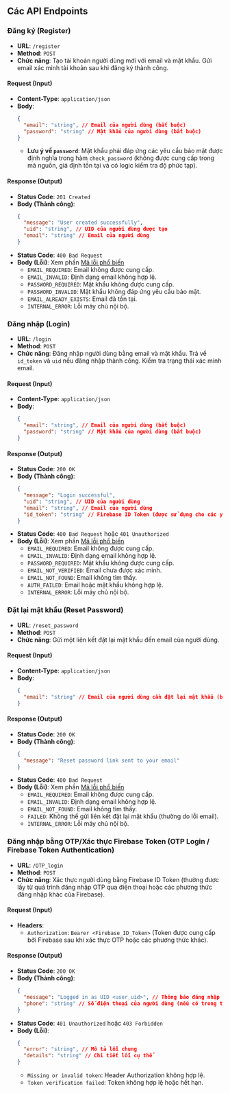 ## Các API Endpoints

### Đăng ký (Register)

- **URL**: `/register`
- **Method**: `POST`
- **Chức năng**: Tạo tài khoản người dùng mới với email và mật khẩu. Gửi email xác minh tài khoản sau khi đăng ký thành công.

#### Request (Input)

- **Content-Type**: `application/json`
- **Body**:
  ```json
  {
    "email": "string", // Email của người dùng (bắt buộc)
    "password": "string" // Mật khẩu của người dùng (bắt buộc)
  }
  ```
  - **Lưu ý về `password`**: Mật khẩu phải đáp ứng các yêu cầu bảo mật được định nghĩa trong hàm `check_password` (không được cung cấp trong mã nguồn, giả định tồn tại và có logic kiểm tra độ phức tạp).

#### Response (Output)

- **Status Code**: `201 Created`
- **Body (Thành công)**:
  ```json
  {
    "message": "User created successfully",
    "uid": "string", // UID của người dùng được tạo
    "email": "string" // Email của người dùng
  }
  ```
- **Status Code**: `400 Bad Request`
- **Body (Lỗi)**: Xem phần [Mã lỗi phổ biến](#mã-lỗi-phổ-biến)
  - `EMAIL_REQUIRED`: Email không được cung cấp.
  - `EMAIL_INVALID`: Định dạng email không hợp lệ.
  - `PASSWORD_REQUIRED`: Mật khẩu không được cung cấp.
  - `PASSWORD_INVALID`: Mật khẩu không đáp ứng yêu cầu bảo mật.
  - `EMAIL_ALREADY_EXISTS`: Email đã tồn tại.
  - `INTERNAL_ERROR`: Lỗi máy chủ nội bộ.

### Đăng nhập (Login)

- **URL**: `/login`
- **Method**: `POST`
- **Chức năng**: Đăng nhập người dùng bằng email và mật khẩu. Trả về `id_token` và `uid` nếu đăng nhập thành công. Kiểm tra trạng thái xác minh email.

#### Request (Input)

- **Content-Type**: `application/json`
- **Body**:
  ```json
  {
    "email": "string", // Email của người dùng (bắt buộc)
    "password": "string" // Mật khẩu của người dùng (bắt buộc)
  }
  ```

#### Response (Output)

- **Status Code**: `200 OK`
- **Body (Thành công)**:
  ```json
  {
    "message": "Login successful",
    "uid": "string", // UID của người dùng
    "email": "string", // Email của người dùng
    "id_token": "string" // Firebase ID Token (được sử dụng cho các yêu cầu API yêu cầu xác thực)
  }
  ```
- **Status Code**: `400 Bad Request` hoặc `401 Unauthorized`
- **Body (Lỗi)**: Xem phần [Mã lỗi phổ biến](#mã-lỗi-phổ-biến)
  - `EMAIL_REQUIRED`: Email không được cung cấp.
  - `EMAIL_INVALID`: Định dạng email không hợp lệ.
  - `PASSWORD_REQUIRED`: Mật khẩu không được cung cấp.
  - `EMAIL_NOT_VERIFIED`: Email chưa được xác minh.
  - `EMAIL_NOT_FOUND`: Email không tìm thấy.
  - `AUTH_FAILED`: Email hoặc mật khẩu không hợp lệ.
  - `INTERNAL_ERROR`: Lỗi máy chủ nội bộ.

### Đặt lại mật khẩu (Reset Password)

- **URL**: `/reset_password`
- **Method**: `POST`
- **Chức năng**: Gửi một liên kết đặt lại mật khẩu đến email của người dùng.

#### Request (Input)

- **Content-Type**: `application/json`
- **Body**:
  ```json
  {
    "email": "string" // Email của người dùng cần đặt lại mật khẩu (bắt buộc)
  }
  ```

#### Response (Output)

- **Status Code**: `200 OK`
- **Body (Thành công)**:
  ```json
  {
    "message": "Reset password link sent to your email"
  }
  ```
- **Status Code**: `400 Bad Request`
- **Body (Lỗi)**: Xem phần [Mã lỗi phổ biến](#mã-lỗi-phổ-biến)
  - `EMAIL_REQUIRED`: Email không được cung cấp.
  - `EMAIL_INVALID`: Định dạng email không hợp lệ.
  - `EMAIL_NOT_FOUND`: Email không tìm thấy.
  - `FAILED`: Không thể gửi liên kết đặt lại mật khẩu (thường do lỗi email).
  - `INTERNAL_ERROR`: Lỗi máy chủ nội bộ.

### Đăng nhập bằng OTP/Xác thực Firebase Token (OTP Login / Firebase Token Authentication)

- **URL**: `/OTP_login`
- **Method**: `POST`
- **Chức năng**: Xác thực người dùng bằng Firebase ID Token (thường được lấy từ quá trình đăng nhập OTP qua điện thoại hoặc các phương thức đăng nhập khác của Firebase).

#### Request (Input)

- **Headers**:
  - `Authorization`: `Bearer <Firebase_ID_Token>` (Token được cung cấp bởi Firebase sau khi xác thực OTP hoặc các phương thức khác).

#### Response (Output)

- **Status Code**: `200 OK`
- **Body (Thành công)**:
  ```json
  {
    "message": "Logged in as UID <user_uid>", // Thông báo đăng nhập thành công
    "phone": "string" // Số điện thoại của người dùng (nếu có trong token)
  }
  ```
- **Status Code**: `401 Unauthorized` hoặc `403 Forbidden`
- **Body (Lỗi)**:
  ```json
  {
    "error": "string", // Mô tả lỗi chung
    "details": "string" // Chi tiết lỗi cụ thể
  }
  ```
  - `Missing or invalid token`: Header Authorization không hợp lệ.
  - `Token verification failed`: Token không hợp lệ hoặc hết hạn.
